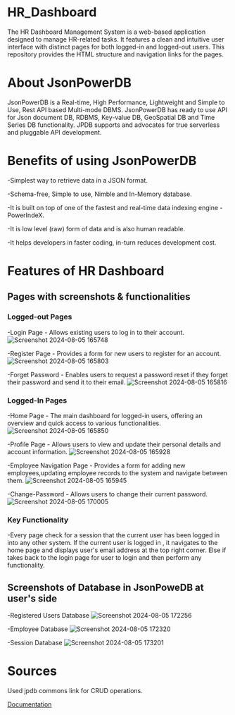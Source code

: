 # HR_Dashboard
The HR Dashboard Management System is a web-based application designed to manage HR-related tasks. It features a clean and intuitive user interface with distinct pages for both logged-in and logged-out users. This repository provides the HTML structure and navigation links for the pages.

# About JsonPowerDB
JsonPowerDB is a Real-time, High Performance, Lightweight and Simple to Use, Rest API based Multi-mode DBMS. JsonPowerDB has ready to use API for Json document DB, RDBMS, Key-value DB, GeoSpatial DB and Time Series DB functionality. JPDB supports and advocates for true serverless and pluggable API development.

# Benefits of using JsonPowerDB
-Simplest way to retrieve data in a JSON format.

-Schema-free, Simple to use, Nimble and In-Memory database.

-It is built on top of one of the fastest and real-time data indexing engine - PowerIndeX.

-It is low level (raw) form of data and is also human readable.

-It helps developers in faster coding, in-turn reduces development cost.

# Features of HR Dashboard

## Pages with screenshots & functionalities
### Logged-out Pages

 -Login Page - Allows existing users to log in to their account.
![Screenshot 2024-08-05 165748](https://github.com/user-attachments/assets/42d3a8f9-291b-4828-877c-7a0b138b7906)



-Register Page - Provides a form for new users to register for an account.
![Screenshot 2024-08-05 165803](https://github.com/user-attachments/assets/5f641e36-71a2-4134-9103-ea964c24f150)


-Forget Password - Enables users to request a password reset if they forget their password and send it to their email.
![Screenshot 2024-08-05 165816](https://github.com/user-attachments/assets/fa939d3c-dda8-4e35-afda-3451b6b7483b)

### Logged-In Pages

 -Home Page - The main dashboard for logged-in users, offering an overview and quick access to various functionalities.
 ![Screenshot 2024-08-05 165850](https://github.com/user-attachments/assets/e6e2446e-7bba-45a0-b65b-a31e7adfbec4)


-Profile Page - Allows users to view and update their personal details and account information.
![Screenshot 2024-08-05 165928](https://github.com/user-attachments/assets/ab0642b5-d5e6-43ea-a463-b5f79c10db80)


-Employee Navigation Page - Provides a form for adding new employees,updating employee records to the system and navigate between them.
 ![Screenshot 2024-08-05 165945](https://github.com/user-attachments/assets/f8129d39-fe5a-4167-9327-92b204f3c349)


 -Change-Password - Allows users to change their current password.
 ![Screenshot 2024-08-05 170005](https://github.com/user-attachments/assets/ee9501ca-dcfe-4d20-a3c5-785e44573134)


 ### Key Functionality 
 -Every page check for a session that the current user has been logged in into any other system. If the current user is logged in , it navigates to the home page and displays user's email address at the top right corner. Else if takes back to the login page for user to login and then perform any functionality.

 ## Screenshots of Database in JsonPoweDB at user's side

 -Registered Users Database
 ![Screenshot 2024-08-05 172256](https://github.com/user-attachments/assets/706b3df9-3b22-49a2-bb62-40e42f60b94e)


-Employee Database
![Screenshot 2024-08-05 172320](https://github.com/user-attachments/assets/ee54852f-3f9c-4851-84e1-b171e7af2e72)


-Session Database
![Screenshot 2024-08-05 173201](https://github.com/user-attachments/assets/e5b59edf-f486-46f3-a028-08383360badf)

# Sources
Used jpdb commons link for CRUD operations.

[Documentation](https://login2explore.com/jpdb/docs.html)

 


